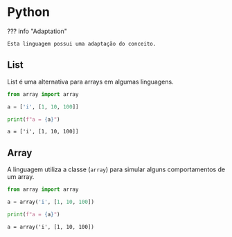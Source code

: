 # Python

??? info "Adaptation"

    Esta linguagem possui uma adaptação do conceito.

## List

List é uma alternativa para arrays em algumas linguagens.  

```python
from array import array

a = ['i', [1, 10, 100]]

print(f"a = {a}")
```

```
a = ['i', [1, 10, 100]]
```

## Array

A linguagem utiliza a classe (`array`) para simular alguns comportamentos de um array.  

```python
from array import array

a = array('i', [1, 10, 100])

print(f"a = {a}")
```

```
a = array('i', [1, 10, 100])
```
